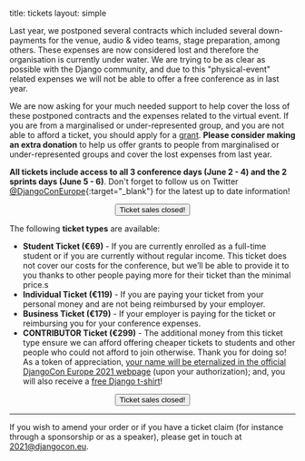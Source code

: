title: tickets
layout: simple

Last year, we postponed several contracts which included several down-payments for the venue, audio & video teams, stage preparation, among others. These expenses are now considered lost and therefore the organisation is currently under water. We are trying to be as clear as possible with the Django community, and due to this "physical-event" related expenses we will not be able to offer a free conference as in last year. 

We are now asking for your much needed support to help cover the loss of these postponed contracts and the expenses related to the virtual event. If you are from a marginalised or under-represented group, and you are not able to afford a ticket, you should apply for a [grant](/information/grants/). **Please consider making an extra donation** to help us offer grants to people from marginalised or under-represented groups and cover the lost expenses from last year.

**All tickets include access to all 3 conference days (June 2 - 4) and the 2 sprints days (June 5 - 6)**. Don't forget to follow us on Twitter [@DjangoConEurope](https://twitter.com/djangoconeurope){:target="_blank"} for the latest up to date information!

<center><button class="btn">Ticket sales closed!</button></center>

The following **ticket types** are available:

- **Student Ticket (€69)** - If you are currently enrolled as a full-time student or if you are currently without regular income. This ticket does not cover our costs for the conference, but we’ll be able to provide it to you thanks to other people paying more for their ticket than the minimal price.s
- **Individual Ticket (€119)** - If you are paying your ticket from your personal money and are not being reimbursed by your employer.
- **Business Ticket (€179)** - If your employer is paying for the ticket or reimbursing you for your conference expenses.
- **CONTRIBUTOR Ticket (€299)** - The additional money from this ticket type ensure we can afford offering cheaper tickets to students and other people who could not afford to join otherwise. Thank you for doing so! As a token of appreciation, <u>your name will be eternalized in the official DjangoCon Europe 2021 [webpage](/sponsors/contributors/)</u> (upon your authorization); and, you will also receive a <u>free Django t-shirt</u>!

<center><button class="btn">Ticket sales closed!</button></center>

---

If you wish to amend your order or if you have a ticket claim (for instance through a sponsorship or as a speaker), please get in touch at [2021@djangocon.eu](mailto:2021@djangocon.eu).
